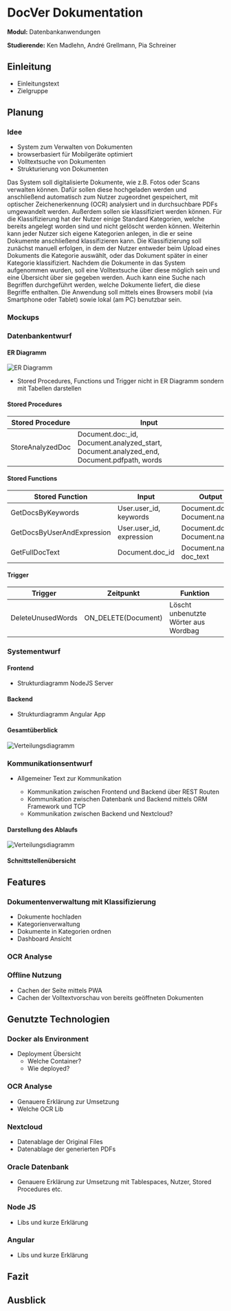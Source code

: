 ﻿# DocVer Dokumentation

**Modul:** Datenbankanwendungen

**Studierende:** Ken Madlehn, André Grellmann, Pia Schreiner



## Einleitung

- Einleitungstext
- Zielgruppe

## Planung

### Idee

- System zum Verwalten von Dokumenten
- browserbasiert für Mobilgeräte optimiert
- Volltextsuche von Dokumenten
- Strukturierung von Dokumenten

Das System soll digitalisierte Dokumente, wie z.B. Fotos oder Scans verwalten können. Dafür sollen diese hochgeladen werden und anschließend automatisch zum Nutzer zugeordnet gespeichert, mit optischer Zeichenerkennung (OCR) analysiert und in durchsuchbare PDFs umgewandelt werden. Außerdem sollen sie klassifiziert werden können. Für die Klassifizierung hat der Nutzer einige Standard Kategorien, welche bereits angelegt worden sind und nicht gelöscht werden können. Weiterhin kann jeder Nutzer sich eigene Kategorien anlegen, in die er seine Dokumente anschließend klassifizieren kann. Die Klassifizierung soll zunächst manuell erfolgen, in dem der Nutzer entweder beim Upload eines Dokuments die Kategorie auswählt, oder das Dokument später in einer Kategorie klassifiziert. Nachdem die Dokumente in das System aufgenommen wurden, soll eine Volltextsuche über diese möglich sein und eine Übersicht über sie gegeben werden. Auch kann eine Suche nach Begriffen durchgeführt werden, welche Dokumente liefert, die diese Begriffe enthalten. Die Anwendung soll mittels eines Browsers mobil (via Smartphone oder Tablet) sowie lokal (am PC) benutzbar sein.

### Mockups



### Datenbankentwurf

#### ER Diagramm

![ER Diagramm](img/doc-ver_Diagramme-ER-Diagramm.svg)

- Stored Procedures, Functions und Trigger nicht in ER Diagramm sondern mit Tabellen darstellen

#### Stored Procedures
| Stored Procedure | Input |
|------------------|-------|
| StoreAnalyzedDoc | Document.doc:_id, Document.analyzed_start, Document.analyzed_end, Document.pdfpath, words |

#### Stored Functions
|  Stored Function  |          Input         |             Output             |
|-------------------|------------------------|--------------------------------|
| GetDocsByKeywords | User.user_id, keywords | Document.doc_id, Document.name |
| GetDocsByUserAndExpression | User.user_id, expression | Document.doc_id, Document.name |
| GetFullDocText | Document.doc_id | Document.name, doc_text |

#### Trigger
|      Trigger      |      Zeitpunkt      |               Funktion               |
|-------------------|---------------------|--------------------------------------|
| DeleteUnusedWords | ON_DELETE(Document) | Löscht unbenutzte Wörter aus Wordbag |

### Systementwurf

#### Frontend

- Strukturdiagramm NodeJS Server

#### Backend

- Strukturdiagramm Angular App

#### Gesamtüberblick

![Verteilungsdiagramm](img/doc-ver_Diagramme-Verteilungsdiagramm.svg)



### Kommunikationsentwurf

- Allgemeiner Text zur Kommunikation

  - Kommunikation zwischen Frontend und Backend über REST Routen
  - Kommunikation zwischen Datenbank und Backend mittels ORM Framework und TCP
  - Kommunikation zwischen Backend und Nextcloud?




#### Darstellung des Ablaufs

![Verteilungsdiagramm](img/doc-ver_Diagramme-Sequenzdiagramm.svg)

#### Schnittstellenübersicht



## Features

### Dokumentenverwaltung mit Klassifizierung

- Dokumente hochladen
- Kategorienverwaltung
- Dokumente in Kategorien ordnen
- Dashboard Ansicht

### OCR Analyse



### Offline Nutzung

- Cachen der Seite mittels PWA
- Cachen der Volltextvorschau von bereits geöffneten Dokumenten



## Genutzte Technologien

### Docker als Environment

- Deployment Übersicht
  - Welche Container?
  - Wie deployed?

### OCR Analyse 

- Genauere Erklärung zur Umsetzung
- Welche OCR Lib

### Nextcloud

- Datenablage der Original Files
- Datenablage der generierten PDFs

### Oracle Datenbank

- Genauere Erklärung zur Umsetzung mit Tablespaces, Nutzer, Stored Procedures etc.

### Node JS

- Libs und kurze Erklärung

### Angular

- Libs und kurze Erklärung

## Fazit



## Ausblick
